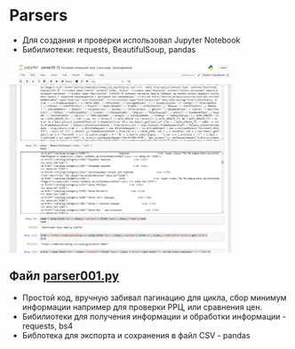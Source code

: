 # Parsers
- Для создания и проверки использовал Jupyter Notebook
- Бибилиотеки: requests, BeautifulSoup, pandas
<div> 
  <img align="center"  src="parser001.jpg" title="InProcess" alt="InProcess" width="400" height="344"/>&nbsp;
</div>  

## Файл [parser001.py](https://github.com/mikhailpodolskiy/Parsers/blob/main/parser001.py)
- Простой код, вручную забивал пагинацию для цикла, сбор минимум информации например для проверки РРЦ, или сравнения цен.
- Бибилиотеки для получения информации и обработки информации - requests, bs4
- Библотека для экспорта и сохранения в файл CSV - pandas
